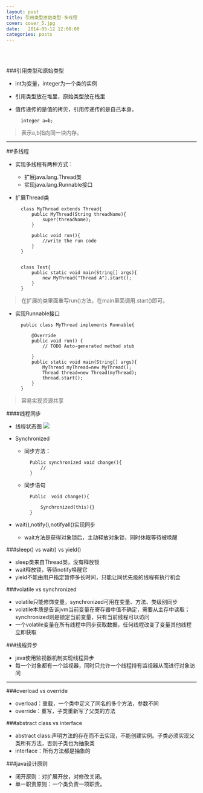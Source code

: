 ```yaml
---
layout: post
title: 引用类型原始类型-多线程
cover: cover_5.jpg
date:   2014-05-12 12:00:00
categories: posts
---
```

<br/>
<br/>



###引用类型和原始类型
+ int为变量，integer为一个类的实例
+ 引用类型放在堆里，原始类型放在栈里
+ 值传递传的是值的拷贝，引用传递传的是自己本身。

		integer a=b;
>表示a,b指向同一块内存。





---

##多线程
+ 实现多线程有两种方式：
	+ 扩展java.lang.Thread类
	+ 实现java.lang.Runnable接口 


+ 扩展Thread类
		
		class MyThread extends Thread{
			public MyThread(String threadName){
				super(threadName);
			}
			
			public void run(){
				//write the run code
			}
		}
		
		
		class Test{
			public static void main(String[] args){
				new MyThread("Thread A").start();
			}
		}
>在扩展的类里面重写run()方法，在main里面调用.start()即可。

+ 实现Runnable接口

		public class MyThread implements Runnable{
		
			@Override
			public void run() {
				// TODO Auto-generated method stub
				
			}
			public static void main(String[] args){
				MyThread myThread=new MyThread();
				Thread thread=new Thread(myThread);
				thread.start();
			}
		}

>容易实现资源共享

####线程同步

+ 线程状态图
![](http://dl2.iteye.com/upload/attachment/0085/7901/cd151699-2879-319d-ac2d-c15da91e03e6.jpg)


+ Synchronized
	+ 同步方法：

	
			Public synchronized void change(){
				//
			}
	+ 同步语句
	
			Public  void change(){
				
				Synchronized(this){}
			}

+ wait(),notify(),notifyall()实现同步
	+ wait方法是获得对象锁后，主动释放对象锁，同时休眠等待被唤醒


###sleep() vs wait() vs yield()
+ sleep类来自Thread类，没有释放锁
+ wait释放锁，等待notify唤醒它
+ yield不能由用户指定暂停多长时间，只能让同优先级的线程有执行机会


###volatile vs synchronized
+ volatile只能修饰变量，synchronized可用在变量、方法、类级别同步
+ volatile本质是告诉jvm当前变量在寄存器中值不确定，需要从主存中读取；synchronized则是锁定当前变量，只有当前线程可以访问
+ 一个volatile变量在所有线程中同步获取数据，任何线程改变了变量其他线程立即获取


###线程异步
+ java使用监视器机制实现线程异步
+ 每一个对象都有一个监视器，同时只允许一个线程持有监视器从而进行对象访问

---





###overload vs override
+ overload：重载，一个类中定义了同名的多个方法，参数不同
+ override：重写，子类重新写了父类的方法

###abstract class vs interface
+ abstract class:声明方法的存在而不去实现，不能创建实例。子类必须实现父类所有方法，否则子类也为抽象类
+ interface：所有方法都是抽象的

###java设计原则
+ 闭开原则：对扩展开放，对修改关闭。
+ 单一职责原则：一个类负责一项职责。